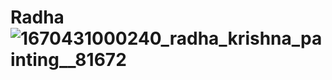 # Radha![1670431000240_radha_krishna_painting__81672](https://github.com/user-attachments/assets/eaa7c7a8-3033-4b8d-b051-f9fa6cec3002)
